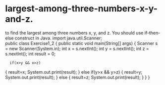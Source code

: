 # largest-among-three-numbers-x-y-and-z.
to find the largest among three numbers x, y, and z. You should use if-then-else construct in Java.
import java.util.Scanner;  
public class Exercise1_2 {
       public static void main(String[] args) {
        Scanner s = new Scanner(System.in); 
        int x = s.nextInt(); 
        int y = s.nextInt();
        int z = s.nextInt();
        int result = 0;
      
      if(x>y && x>z)
{
  result=x;
  System.out.print(result);
}
else if(y>x && y>z)
{
  result=y;
  System.out.print(result);
}
else 
{
  result=z;
  System.out.print(result);
}
}
}
